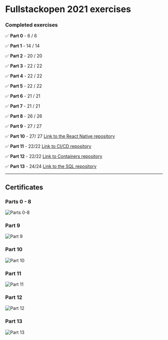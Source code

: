 
# Fullstackopen 2021 exercises

### Completed exercises

:white_check_mark: **Part 0** - 6 / 6

:white_check_mark: **Part 1** - 14 / 14

:white_check_mark: **Part 2** - 20 / 20

:white_check_mark: **Part 3** - 22 / 22

:white_check_mark: **Part 4** - 22 / 22

:white_check_mark: **Part 5** - 22 / 22

:white_check_mark: **Part 6** - 21 / 21

:white_check_mark: **Part 7** - 21 / 21

:white_check_mark: **Part 8** - 26 / 26

:white_check_mark: **Part 9** - 27 / 27

:white_check_mark: **Part 10** - 27/ 27 [Link to the React Native repository](https://github.com/didzis1/fullstackopen-react-native)

:white_check_mark: **Part 11** - 22/22 [Link to CI/CD repository](https://github.com/didzis1/full-stack-open-cicd-bloglist)

:white_check_mark: **Part 12** - 22/22 [Link to Containers repository](https://github.com/didzis1/full-stack-open-containers)
  
:white_check_mark: **Part 13** - 24/24 [Link to the SQL repository](https://github.com/didzis1/full-stack-open-sql)

<hr>

## Certificates

### Parts 0 - 8
![Parts 0-8](https://studies.cs.helsinki.fi/stats/api/certificate/fullstackopen/en/7a2d38a535468c128e2c9b676a31e552)

### Part 9
![Part 9](https://studies.cs.helsinki.fi/stats/api/certificate/fs-typescript/en/9f8776ee557525aac28b50ab19c787e6)

### Part 10
![Part 10](https://studies.cs.helsinki.fi/stats/api/certificate/fs-react-native-2020/en/6693e6fd80880907195926c460457ac6)

### Part 11
![Part 11](https://studies.cs.helsinki.fi/stats/api/certificate/fs-cicd/en/a5fb251f4404d9e13cae17d2eb14b971)

### Part 12
![Part 12](https://studies.cs.helsinki.fi/stats/api/certificate/fs-containers/en/d268c4bd18fdcc7b421fb9bfcf90f1d6)

### Part 13
![Part 13](https://studies.cs.helsinki.fi/stats/api/certificate/fs-psql/en/fcf6dba0952230a98ba36ff2c9cb7012)
